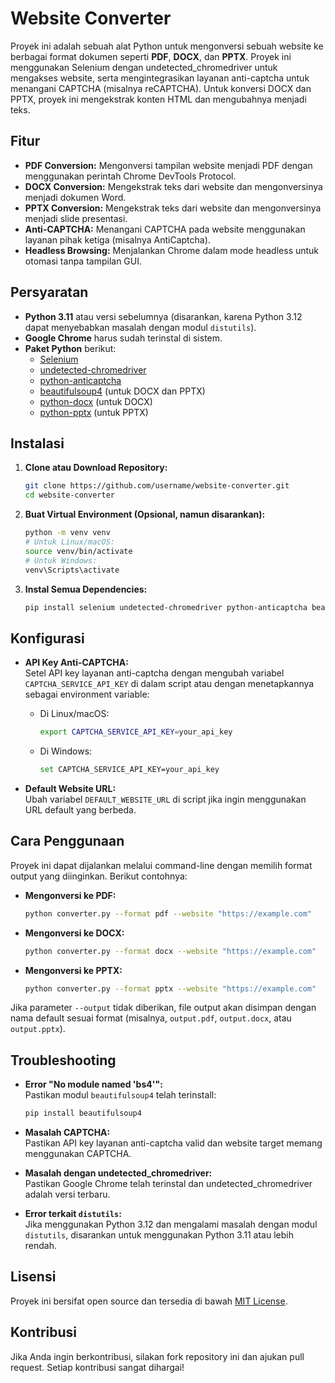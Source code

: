 # Website Converter

Proyek ini adalah sebuah alat Python untuk mengonversi sebuah website ke berbagai format dokumen seperti **PDF**, **DOCX**, dan **PPTX**. Proyek ini menggunakan Selenium dengan undetected_chromedriver untuk mengakses website, serta mengintegrasikan layanan anti-captcha untuk menangani CAPTCHA (misalnya reCAPTCHA). Untuk konversi DOCX dan PPTX, proyek ini mengekstrak konten HTML dan mengubahnya menjadi teks.

## Fitur

- **PDF Conversion:** Mengonversi tampilan website menjadi PDF dengan menggunakan perintah Chrome DevTools Protocol.
- **DOCX Conversion:** Mengekstrak teks dari website dan mengonversinya menjadi dokumen Word.
- **PPTX Conversion:** Mengekstrak teks dari website dan mengonversinya menjadi slide presentasi.
- **Anti-CAPTCHA:** Menangani CAPTCHA pada website menggunakan layanan pihak ketiga (misalnya AntiCaptcha).
- **Headless Browsing:** Menjalankan Chrome dalam mode headless untuk otomasi tanpa tampilan GUI.

## Persyaratan

- **Python 3.11** atau versi sebelumnya (disarankan, karena Python 3.12 dapat menyebabkan masalah dengan modul `distutils`).
- **Google Chrome** harus sudah terinstal di sistem.
- **Paket Python** berikut:
  - [Selenium](https://pypi.org/project/selenium/)
  - [undetected-chromedriver](https://pypi.org/project/undetected-chromedriver/)
  - [python-anticaptcha](https://pypi.org/project/python-anticaptcha/)
  - [beautifulsoup4](https://pypi.org/project/beautifulsoup4/) (untuk DOCX dan PPTX)
  - [python-docx](https://pypi.org/project/python-docx/) (untuk DOCX)
  - [python-pptx](https://pypi.org/project/python-pptx/) (untuk PPTX)

## Instalasi

1. **Clone atau Download Repository:**

   ```bash
   git clone https://github.com/username/website-converter.git
   cd website-converter
   ```

2. **Buat Virtual Environment (Opsional, namun disarankan):**

   ```bash
   python -m venv venv
   # Untuk Linux/macOS:
   source venv/bin/activate
   # Untuk Windows:
   venv\Scripts\activate
   ```

3. **Instal Semua Dependencies:**

   ```bash
   pip install selenium undetected-chromedriver python-anticaptcha beautifulsoup4 python-docx python-pptx
   ```

## Konfigurasi

- **API Key Anti-CAPTCHA:**  
  Setel API key layanan anti-captcha dengan mengubah variabel `CAPTCHA_SERVICE_API_KEY` di dalam script atau dengan menetapkannya sebagai environment variable:

  - Di Linux/macOS:
    ```bash
    export CAPTCHA_SERVICE_API_KEY=your_api_key
    ```
  - Di Windows:
    ```bash
    set CAPTCHA_SERVICE_API_KEY=your_api_key
    ```

- **Default Website URL:**  
  Ubah variabel `DEFAULT_WEBSITE_URL` di script jika ingin menggunakan URL default yang berbeda.

## Cara Penggunaan

Proyek ini dapat dijalankan melalui command-line dengan memilih format output yang diinginkan. Berikut contohnya:

- **Mengonversi ke PDF:**

  ```bash
  python converter.py --format pdf --website "https://example.com"
  ```

- **Mengonversi ke DOCX:**

  ```bash
  python converter.py --format docx --website "https://example.com"
  ```

- **Mengonversi ke PPTX:**

  ```bash
  python converter.py --format pptx --website "https://example.com"
  ```

Jika parameter `--output` tidak diberikan, file output akan disimpan dengan nama default sesuai format (misalnya, `output.pdf`, `output.docx`, atau `output.pptx`).

## Troubleshooting

- **Error "No module named 'bs4'":**  
  Pastikan modul `beautifulsoup4` telah terinstall:
  ```bash
  pip install beautifulsoup4
  ```

- **Masalah CAPTCHA:**  
  Pastikan API key layanan anti-captcha valid dan website target memang menggunakan CAPTCHA.

- **Masalah dengan undetected_chromedriver:**  
  Pastikan Google Chrome telah terinstal dan undetected_chromedriver adalah versi terbaru.

- **Error terkait `distutils`:**  
  Jika menggunakan Python 3.12 dan mengalami masalah dengan modul `distutils`, disarankan untuk menggunakan Python 3.11 atau lebih rendah.

## Lisensi

Proyek ini bersifat open source dan tersedia di bawah [MIT License](LICENSE).

## Kontribusi

Jika Anda ingin berkontribusi, silakan fork repository ini dan ajukan pull request. Setiap kontribusi sangat dihargai!
